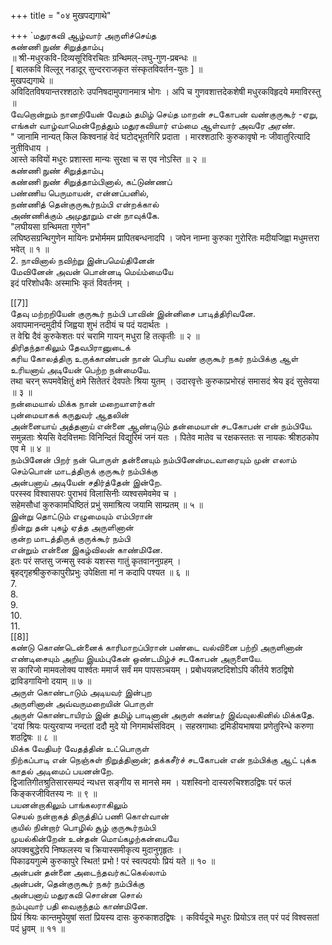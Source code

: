 +++
title = "०४ मुखपद्यगाथे"

+++
`மதுரகவி ஆழ்வார் அருளிச்செய்த   
கண்ணி நுண் சிறுத்தாம்பு   
॥ श्री-मधुरकवि-दिव्यसूरिविरचितः ग्रन्थिमल्-लघु-गुण-प्रबन्धः ॥  
[ बालकवि विल्लूर् नडादूर् सुन्दरराजकृत संस्कृतविवर्तन-युतः ] ॥  
मुखपद्यगाथे ॥   
अविदितविषयान्तरश्शठारेः उपनिषदामुपगानमात्र भोगः । अपि च गुणवशात्तदेकशेषी मधुरकविहृदये ममाविरस्तु ॥   
வேறொன்றும் நானறியேன் வேதம் தமிழ் செய்த மாறன் சடகோபன் வண்குருகூர் -ஏறு, எங்கள் வாழ்வாமென்றேத்தும் மதுரகவியார் எம்மை ஆள்வார் அவரே அரண்.   
" जानामि नान्यत् किल किश्वनाहं वेदं घटोद्भूतगिरि प्रदाता । मारश्शठारिः कुरुकावृषो नः जीवातुरित्यादि नुतीविधाय ।   
आस्ते कवियों मधुरः प्रशास्ता मान्यः सुरक्षा च स एव नोऽस्ति ॥ २ ॥   
கண்ணி நுண் சிறுத்தாம்பு   
கண்ணி நுண் சிறுத்தாம்பினால், கட்டுண்ணப்   
பண்ணிய பெருமாயன், என்னப்பனில்,   
நண்ணித் தென்குருகூர்நம்பி என்றக்கால்   
அண்ணிக்கும் அமுதூறும் என் நாவுக்கே.   
"लघीयसा ग्रन्थिमता गुणेन"   
लघिष्ठसग्रन्थिगुणेन मायिनः प्रभोर्ममम प्रापितबन्धनादपि । जपेन नाम्ना कुरुका गुरोरितः मदीयजिह्वा मधुमत्तरा भवेत् ॥ १ ॥   
2. நாவினால் நவிற்று இன்பமெய்தினேன்   
மேவினேன் அவன் பொன்னடி மெய்ம்மையே   
इदं परिशोधकैः अस्माभिः कृतं विवर्तनम् ।   


[[7]]  
தேவு மற்றறியேன் குருகூர் நம்பி பாவின் இன்னிசை பாடித்திரிவனே.   
अवापमानन्दमुदीर्य जिह्वया शुभं तदीयं च पदं यदार्थतः ।   
त वेद्मि दैवं कुरुकेशतः परं चरामि गायन् मधुरा हि तत्कृतीः ॥ २ ॥   
திரிதந்தாகிலும் தேவபிரானுடைக்   
கரிய கோலத்திரு உருக்காண்பன் நான் பெரிய வண் குருகூர் நகர் நம்பிக்கு ஆள் உரியனாய் அடியேன் பெற்ற நன்மையே.   
तथा चरन् रूपमवेक्षितुं क्षमे सितेतरं देवपतेः श्रिया युतम् । उदारवृत्तेः कुरुकाप्रभोरहं समासदं श्रेय इदं सुसेवया ॥ ३ ॥   
நன்மையால் மிக்க நான் மறையாளர்கள்   
புன்மையாகக் கருதுவர் ஆதலின்   
அன்னையாய் அத்தனாய் என்னை ஆண்டிடும் தன்மையான் சடகோபன் என் நம்பியே.   
समुन्नताः श्रेयसि वेदवित्तमाः विनिन्दितं विद्युरिमं जनं यतः । पितेव मातेव च रक्षकस्ततः स नायकः श्रीशठकोप एव मे ॥ ४ ॥   
நம்பினேன் பிறர் நன் பொருள் தன்னையும் நம்பினேன்மடவாரையும் முன் எலாம் செம்பொன் மாடத்திருக் குருகூர் நம்பிக்கு   
அன்பனாய் அடியேன் சதிர்த்தேன் இன்றே.   
परस्स्व विश्वासपरः पुराभवं विलासिनीः व्यश्वसमेवमेव च ।   
सहेमसौधां कुरुकामधिष्ठितं प्रभुं समाश्रित्य जयामि साम्प्रतम् ॥ ५ ॥   
இன்று தொட்டும் எழுமையும் எம்பிரான்   
நின்று தன் புகழ் ஏத்த அருளினான்   
குன்ற மாடத்திருக் குருக்கூர் நம்பி   
என்றும் என்னை இகழ்விலன் காண்மினே.   
इतः परं सप्तसु जन्मसु स्वकं यशस्स गातुं कृतवाननुग्रहम् ।   
बृहद्गृहश्रीकुरुकापुरीप्रभुः उपेक्षिता मां न कदापि पश्यत ॥ ६ ॥   
7.   
8.   
9.   
10.   
11.   
[[8]]  
கண்டு கொண்டென்னைக் காரிமாறப்பிரான் பண்டை வல்வினை பற்றி அருளினான் எண்டிசையும் அறிய இயம்புகேன் ஒண்டமிழ்ச் சடகோபன் அருளையே.   
स कारिजो मामवलोक्य पार्श्वतः ममार्ज सर्वं मम पापसञ्चयम् । प्रबोधयन्नष्टदिशोऽपि कीर्तये शठद्विषो द्राविडगायिनो दयाम् ॥ ७ ॥   
அருள் கொண்டாடும் அடியவர் இன்புற   
அருளினான் அவ்வருமறையின் பொருள்   
அருள் கொண்டாயிரம் இன் தமிழ் பாடினான் அருள் கண்டீர் இவ்வுலகினில் மிக்கதே.   
'दयां श्रियः पत्युरवाप्य नन्दतां ददौ मुदे यो निगमार्थसंविदम् । सहस्रगाथाः द्रमिडीयभाषया प्रणेतुरिन्धे करुणा शठद्विषः ॥ ८ ॥   
மிக்க வேதியர் வேதத்தின் உட்பொருள்   
நிற்கப்பாடி என் நெஞ்சுள் நிறுத்தினான்; தக்கசீர்ச் சடகோபன் என் நம்பிக்கு ஆட் புக்க காதல் அடிமைப் பயனன்றே.   
द्विजातिगीतश्रुतिसारसम्पदं न्यधत्त सङ्गीय स मानसे मम । यशस्विनो दास्यरुचिश्शठद्विषः परं फलं किङ्करजीवितस्य नः ॥ ९ ॥   
பயனன்றாகிலும் பாங்கலராகிலும்   
செயல் நன்றாகத் திருத்திப் பணி கொள்வான்   
குயில் நின்றார் பொழில் சூழ் குருகூர்நம்பி   
முயல்கின்றேன் உன்தன் மொய்கழற்கன்பையே   
अपक्वबुद्धेरपि निष्फलस्य च क्रियास्समीकृत्य मुदानुगृहृतः ।   
पिकाढयगुल्मे कुरुकापुरे स्थित! प्रभो ! परं स्वत्पदयोः प्रियं यते ॥ १० ॥   
அன்பன் தன்னை அடைந்தவர்கட்கெல்லாம்   
அன்பன், தென்குருகூர் நகர் நம்பிக்கு   
அன்பனாய் மதுரகவி சொன்ன சொல்   
நம்புவார் பதி வைகுந்தம் காண்மினே.   
प्रियं श्रियः कान्तमुपेयुषां सतां प्रियस्य दासः कुरुकाशठद्विषः । कविर्यदूचे मधुरः प्रियोऽत्र तत् परं पदं विश्वसतां पदं ध्रुवम् ॥ ११ ॥   

